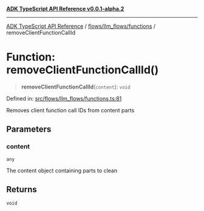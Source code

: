 [**ADK TypeScript API Reference v0.0.1-alpha.2**](../../../../README.md)

***

[ADK TypeScript API Reference](../../../../modules.md) / [flows/llm\_flows/functions](../README.md) / removeClientFunctionCallId

# Function: removeClientFunctionCallId()

> **removeClientFunctionCallId**(`content`): `void`

Defined in: [src/flows/llm\_flows/functions.ts:81](https://github.com/njraladdin/adk-typescript/blob/main/src/flows/llm_flows/functions.ts#L81)

Removes client function call IDs from content parts

## Parameters

### content

`any`

The content object containing parts to clean

## Returns

`void`
